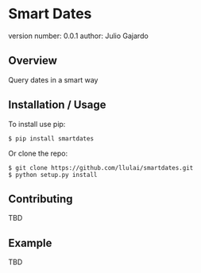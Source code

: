 Smart Dates
===============================

version number: 0.0.1
author: Julio Gajardo

Overview
--------

Query dates in a smart way

Installation / Usage
--------------------

To install use pip:

    $ pip install smartdates


Or clone the repo:

    $ git clone https://github.com/llulai/smartdates.git
    $ python setup.py install
    
Contributing
------------

TBD

Example
-------

TBD